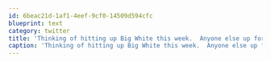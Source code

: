 ```yaml
---
id: 6beac21d-1af1-4eef-9cf0-14509d594cfc
blueprint: text
category: twitter
title: 'Thinking of hitting up Big White this week.  Anyone else up for it?'
caption: 'Thinking of hitting up Big White this week.  Anyone else up for it?'
---
```

